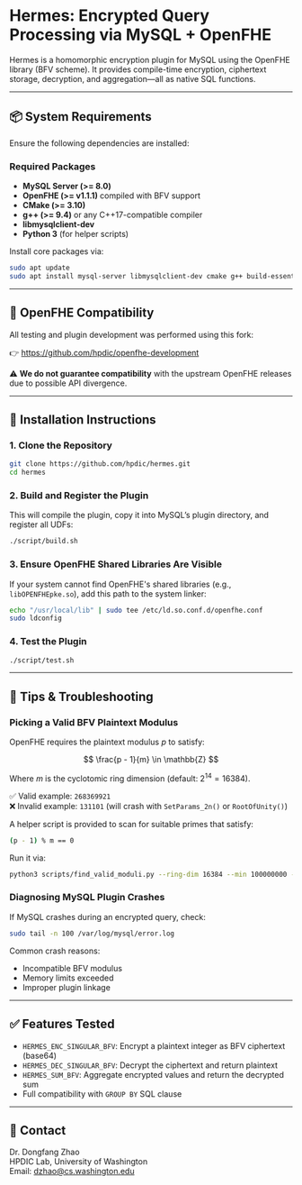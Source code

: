 # Hermes: Encrypted Query Processing via MySQL + OpenFHE

Hermes is a homomorphic encryption plugin for MySQL using the OpenFHE library (BFV scheme). It provides compile-time encryption, ciphertext storage, decryption, and aggregation—all as native SQL functions.

---

## 📦 System Requirements

Ensure the following dependencies are installed:

### Required Packages

- **MySQL Server (>= 8.0)**
- **OpenFHE (>= v1.1.1)** compiled with BFV support
- **CMake (>= 3.10)**
- **g++ (>= 9.4)** or any C++17-compatible compiler
- **libmysqlclient-dev**
- **Python 3** (for helper scripts)

Install core packages via:

```bash
sudo apt update
sudo apt install mysql-server libmysqlclient-dev cmake g++ build-essential python3
```

---

## 🔁 OpenFHE Compatibility

All testing and plugin development was performed using this fork:

👉 <https://github.com/hpdic/openfhe-development>

⚠️ **We do not guarantee compatibility** with the upstream OpenFHE releases due to possible API divergence.

---

## 🔧 Installation Instructions

### 1. Clone the Repository

```bash
git clone https://github.com/hpdic/hermes.git
cd hermes
```

### 2. Build and Register the Plugin

This will compile the plugin, copy it into MySQL’s plugin directory, and register all UDFs:

```bash
./script/build.sh
```

### 3. Ensure OpenFHE Shared Libraries Are Visible

If your system cannot find OpenFHE's shared libraries (e.g., `libOPENFHEpke.so`), add this path to the system linker:

```bash
echo "/usr/local/lib" | sudo tee /etc/ld.so.conf.d/openfhe.conf
sudo ldconfig
```

### 4. Test the Plugin

```bash
./script/test.sh
```

---

## 🧠 Tips & Troubleshooting

### Picking a Valid BFV Plaintext Modulus

OpenFHE requires the plaintext modulus $p$ to satisfy:

$$
\frac{p - 1}{m} \in \mathbb{Z}
$$

Where $m$ is the cyclotomic ring dimension (default: $2^{14} = 16384$).

✅ Valid example: `268369921`  
❌ Invalid example: `131101` (will crash with `SetParams_2n()` or `RootOfUnity()`)

A helper script is provided to scan for suitable primes that satisfy:

```bash
(p - 1) % m == 0
```

Run it via:

```bash
python3 scripts/find_valid_moduli.py --ring-dim 16384 --min 100000000 --max 300000000
```

### Diagnosing MySQL Plugin Crashes

If MySQL crashes during an encrypted query, check:

```bash
sudo tail -n 100 /var/log/mysql/error.log
```

Common crash reasons:
- Incompatible BFV modulus
- Memory limits exceeded
- Improper plugin linkage

---

## ✅ Features Tested

- `HERMES_ENC_SINGULAR_BFV`: Encrypt a plaintext integer as BFV ciphertext (base64)
- `HERMES_DEC_SINGULAR_BFV`: Decrypt the ciphertext and return plaintext
- `HERMES_SUM_BFV`: Aggregate encrypted values and return the decrypted sum
- Full compatibility with `GROUP BY` SQL clause

---

## 👤 Contact

Dr. Dongfang Zhao  
HPDIC Lab, University of Washington  
Email: <dzhao@cs.washington.edu>